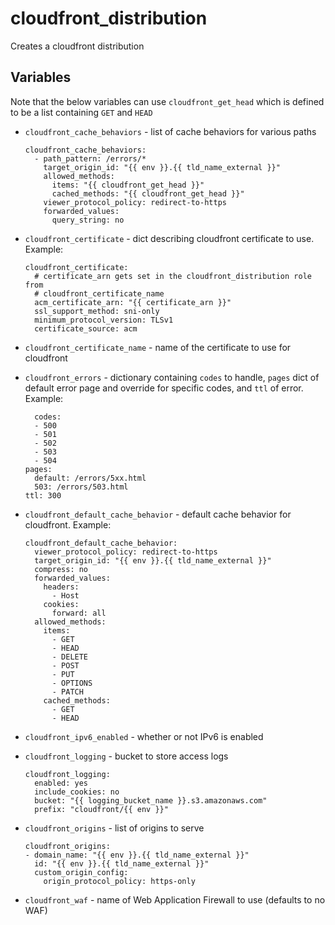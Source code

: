 # cloudfront_distribution

Creates a cloudfront distribution

## Variables

Note that the below variables can use `cloudfront_get_head` which is defined
to be a list containing `GET` and `HEAD`

* `cloudfront_cache_behaviors` - list of cache behaviors for various paths

  ```
  cloudfront_cache_behaviors:
    - path_pattern: /errors/*
      target_origin_id: "{{ env }}.{{ tld_name_external }}"
      allowed_methods:
        items: "{{ cloudfront_get_head }}"
        cached_methods: "{{ cloudfront_get_head }}"
      viewer_protocol_policy: redirect-to-https
      forwarded_values:
        query_string: no
  ```

* `cloudfront_certificate` - dict describing cloudfront certificate to use. Example:

  ```
  cloudfront_certificate:
    # certificate_arn gets set in the cloudfront_distribution role from
    # cloudfront_certificate_name
    acm_certificate_arn: "{{ certificate_arn }}"
    ssl_support_method: sni-only
    minimum_protocol_version: TLSv1
    certificate_source: acm
  ```

* `cloudfront_certificate_name` - name of the certificate to use for cloudfront
* `cloudfront_errors` - dictionary containing `codes` to handle,
  `pages` dict of default error page and override for specific codes, and `ttl`
  of error. Example:

  ```
    codes:
    - 500
    - 501
    - 502
    - 503
    - 504
  pages:
    default: /errors/5xx.html
    503: /errors/503.html
  ttl: 300
  ```

* `cloudfront_default_cache_behavior` - default cache behavior for cloudfront. Example:

  ```
  cloudfront_default_cache_behavior:
    viewer_protocol_policy: redirect-to-https
    target_origin_id: "{{ env }}.{{ tld_name_external }}"
    compress: no
    forwarded_values:
      headers:
        - Host
      cookies:
        forward: all
    allowed_methods:
      items:
        - GET
        - HEAD
        - DELETE
        - POST
        - PUT
        - OPTIONS
        - PATCH
      cached_methods:
        - GET
        - HEAD
  ```

* `cloudfront_ipv6_enabled` - whether or not IPv6 is enabled
* `cloudfront_logging` -  bucket to store access logs

  ```
  cloudfront_logging:
    enabled: yes
    include_cookies: no
    bucket: "{{ logging_bucket_name }}.s3.amazonaws.com"
    prefix: "cloudfront/{{ env }}"
  ```

* `cloudfront_origins` - list of origins to serve

  ```
  cloudfront_origins:
  - domain_name: "{{ env }}.{{ tld_name_external }}"
    id: "{{ env }}.{{ tld_name_external }}"
    custom_origin_config:
      origin_protocol_policy: https-only
  ```

* `cloudfront_waf` - name of Web Application Firewall to use (defaults to no WAF)
